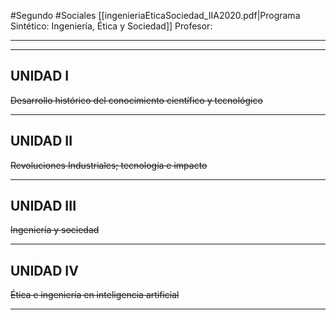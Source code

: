 #Segundo #Sociales
[[ingenieriaEticaSociedad_IIA2020.pdf|Programa Sintético: Ingeniería, Ética y Sociedad]]
Profesor:
____
____
## UNIDAD I
~~Desarrollo histórico del conocimiento científico y tecnológico~~
____

## UNIDAD II
~~Revoluciones Industriales; tecnología e impacto~~
____

## UNIDAD III
~~Ingeniería y sociedad~~
____

## UNIDAD IV
~~Ética e ingeniería en inteligencia artificial~~
____
